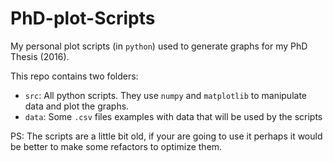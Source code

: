 # PhD-plot-Scripts

My personal plot scripts (in `python`) used to generate graphs for my PhD Thesis (2016).

This repo contains two folders:

- `src`: All python scripts. They use `numpy` and `matplotlib` to manipulate data and plot the graphs.
- `data`: Some `.csv` files examples with data that will be used by the scripts

PS: The scripts are a little bit old, if your are going to use it perhaps it would be better to make some refactors to optimize them.
